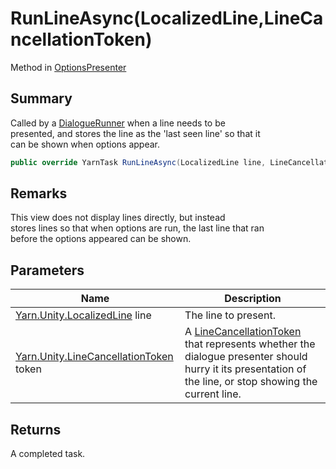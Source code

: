 # RunLineAsync(LocalizedLine,LineCancellationToken)

Method in [OptionsPresenter](yarn.unity.optionspresenter.md)

## Summary

Called by a [DialogueRunner](yarn.unity.dialoguerunner.md) when a line needs to be\
presented, and stores the line as the 'last seen line' so that it\
can be shown when options appear.

```csharp
public override YarnTask RunLineAsync(LocalizedLine line, LineCancellationToken token)
```

## Remarks

This view does not display lines directly, but instead\
stores lines so that when options are run, the last line that ran\
before the options appeared can be shown.

## Parameters

| Name                                                                          | Description                                                                                                                                                                                   |
| ----------------------------------------------------------------------------- | --------------------------------------------------------------------------------------------------------------------------------------------------------------------------------------------- |
| [Yarn.Unity.LocalizedLine](yarn.unity.localizedline.md) line                  | The line to present.                                                                                                                                                                          |
| [Yarn.Unity.LineCancellationToken](yarn.unity.linecancellationtoken.md) token | A [LineCancellationToken](yarn.unity.linecancellationtoken.md) that represents whether the dialogue presenter should hurry it its presentation of the line, or stop showing the current line. |

## Returns

A completed task.
